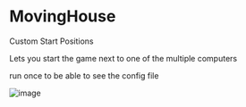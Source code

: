 # MovingHouse
Custom Start Positions

Lets you start the game next to one of the multiple computers

run once to be able to see the config file

![image](https://github.com/The-Graze/MovingHouse/assets/82724623/80a86a30-af82-4f7a-93ab-b8afec797c99)

